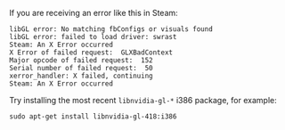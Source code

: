If you are receiving an error like this in Steam:
```
libGL error: No matching fbConfigs or visuals found
libGL error: failed to load driver: swrast
Steam: An X Error occurred
X Error of failed request:  GLXBadContext
Major opcode of failed request:  152
Serial number of failed request:  50
xerror_handler: X failed, continuing
Steam: An X Error occurred
```

Try installing the most recent `libnvidia-gl-*` i386 package, for example:

```
sudo apt-get install libnvidia-gl-418:i386
```